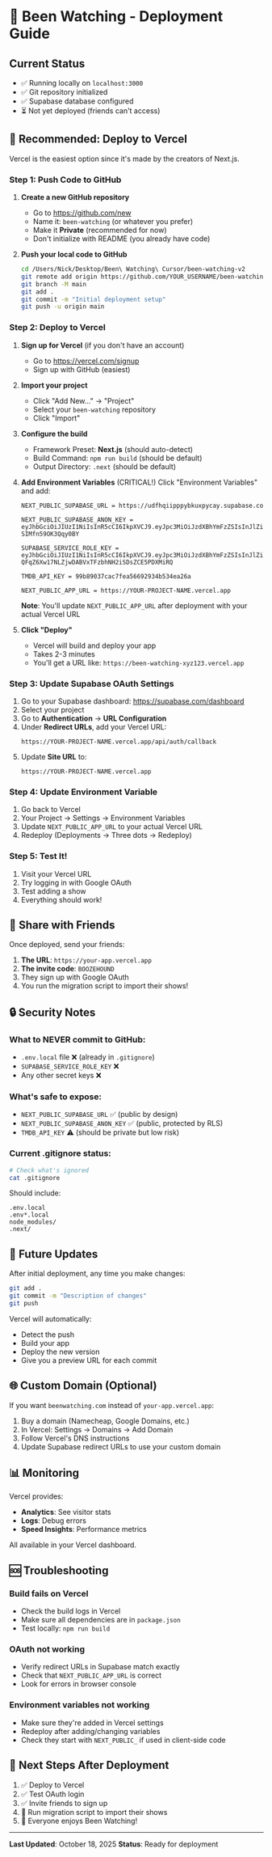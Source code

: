 # 🚀 Been Watching - Deployment Guide

## Current Status
- ✅ Running locally on `localhost:3000`
- ✅ Git repository initialized
- ✅ Supabase database configured
- ⏳ Not yet deployed (friends can't access)

## 🎯 Recommended: Deploy to Vercel

Vercel is the easiest option since it's made by the creators of Next.js.

### Step 1: Push Code to GitHub

1. **Create a new GitHub repository**
   - Go to https://github.com/new
   - Name it: `been-watching` (or whatever you prefer)
   - Make it **Private** (recommended for now)
   - Don't initialize with README (you already have code)

2. **Push your local code to GitHub**
   ```bash
   cd /Users/Nick/Desktop/Been\ Watching\ Cursor/been-watching-v2
   git remote add origin https://github.com/YOUR_USERNAME/been-watching.git
   git branch -M main
   git add .
   git commit -m "Initial deployment setup"
   git push -u origin main
   ```

### Step 2: Deploy to Vercel

1. **Sign up for Vercel** (if you don't have an account)
   - Go to https://vercel.com/signup
   - Sign up with GitHub (easiest)

2. **Import your project**
   - Click "Add New..." → "Project"
   - Select your `been-watching` repository
   - Click "Import"

3. **Configure the build**
   - Framework Preset: **Next.js** (should auto-detect)
   - Build Command: `npm run build` (should be default)
   - Output Directory: `.next` (should be default)

4. **Add Environment Variables** (CRITICAL!)
   Click "Environment Variables" and add:

   ```
   NEXT_PUBLIC_SUPABASE_URL = https://udfhqiipppybkuxpycay.supabase.co

   NEXT_PUBLIC_SUPABASE_ANON_KEY = eyJhbGciOiJIUzI1NiIsInR5cCI6IkpXVCJ9.eyJpc3MiOiJzdXBhYmFzZSIsInJlZiI6InVkZmhxaWlwcHB5Ymt1eHB5Y2F5Iiwicm9sZSI6ImFub24iLCJpYXQiOjE3NTg3MTY3MjUsImV4cCI6MjA3NDI5MjcyNX0.bDBIOaAQ2EuSkpMfrCfCmA_-1T-SIMfn59OK3Qqy0BY

   SUPABASE_SERVICE_ROLE_KEY = eyJhbGciOiJIUzI1NiIsInR5cCI6IkpXVCJ9.eyJpc3MiOiJzdXBhYmFzZSIsInJlZiI6InVkZmhxaWlwcHB5Ymt1eHB5Y2F5Iiwicm9sZSI6InNlcnZpY2Vfcm9sZSIsImlhdCI6MTc1ODcxNjcyNSwiZXhwIjoyMDc0MjkyNzI1fQ.-QFqZ6Xw17NLZjwDABVxTFzbhNH2iSDsZCE5PDXMiRQ

   TMDB_API_KEY = 99b89037cac7fea56692934b534ea26a

   NEXT_PUBLIC_APP_URL = https://YOUR-PROJECT-NAME.vercel.app
   ```

   **Note**: You'll update `NEXT_PUBLIC_APP_URL` after deployment with your actual Vercel URL

5. **Click "Deploy"**
   - Vercel will build and deploy your app
   - Takes 2-3 minutes
   - You'll get a URL like: `https://been-watching-xyz123.vercel.app`

### Step 3: Update Supabase OAuth Settings

1. Go to your Supabase dashboard: https://supabase.com/dashboard
2. Select your project
3. Go to **Authentication** → **URL Configuration**
4. Under **Redirect URLs**, add your Vercel URL:
   ```
   https://YOUR-PROJECT-NAME.vercel.app/api/auth/callback
   ```
5. Update **Site URL** to:
   ```
   https://YOUR-PROJECT-NAME.vercel.app
   ```

### Step 4: Update Environment Variable

1. Go back to Vercel
2. Your Project → Settings → Environment Variables
3. Update `NEXT_PUBLIC_APP_URL` to your actual Vercel URL
4. Redeploy (Deployments → Three dots → Redeploy)

### Step 5: Test It!

1. Visit your Vercel URL
2. Try logging in with Google OAuth
3. Test adding a show
4. Everything should work!

## 🎁 Share with Friends

Once deployed, send your friends:
1. **The URL**: `https://your-app.vercel.app`
2. **The invite code**: `BOOZEHOUND`
3. They sign up with Google OAuth
4. You run the migration script to import their shows!

## 🔒 Security Notes

### What to NEVER commit to GitHub:
- `.env.local` file ❌ (already in `.gitignore`)
- `SUPABASE_SERVICE_ROLE_KEY` ❌
- Any other secret keys ❌

### What's safe to expose:
- `NEXT_PUBLIC_SUPABASE_URL` ✅ (public by design)
- `NEXT_PUBLIC_SUPABASE_ANON_KEY` ✅ (public, protected by RLS)
- `TMDB_API_KEY` ⚠️ (should be private but low risk)

### Current .gitignore status:
```bash
# Check what's ignored
cat .gitignore
```

Should include:
```
.env.local
.env*.local
node_modules/
.next/
```

## 🔄 Future Updates

After initial deployment, any time you make changes:

```bash
git add .
git commit -m "Description of changes"
git push
```

Vercel will automatically:
- Detect the push
- Build your app
- Deploy the new version
- Give you a preview URL for each commit

## 🌐 Custom Domain (Optional)

If you want `beenwatching.com` instead of `your-app.vercel.app`:

1. Buy a domain (Namecheap, Google Domains, etc.)
2. In Vercel: Settings → Domains → Add Domain
3. Follow Vercel's DNS instructions
4. Update Supabase redirect URLs to use your custom domain

## 📊 Monitoring

Vercel provides:
- **Analytics**: See visitor stats
- **Logs**: Debug errors
- **Speed Insights**: Performance metrics

All available in your Vercel dashboard.

## 🆘 Troubleshooting

### Build fails on Vercel
- Check the build logs in Vercel
- Make sure all dependencies are in `package.json`
- Test locally: `npm run build`

### OAuth not working
- Verify redirect URLs in Supabase match exactly
- Check that `NEXT_PUBLIC_APP_URL` is correct
- Look for errors in browser console

### Environment variables not working
- Make sure they're added in Vercel settings
- Redeploy after adding/changing variables
- Check they start with `NEXT_PUBLIC_` if used in client-side code

## 🎯 Next Steps After Deployment

1. ✅ Deploy to Vercel
2. ✅ Test OAuth login
3. ✅ Invite friends to sign up
4. 🚧 Run migration script to import their shows
5. 🎉 Everyone enjoys Been Watching!

---

**Last Updated**: October 18, 2025
**Status**: Ready for deployment

